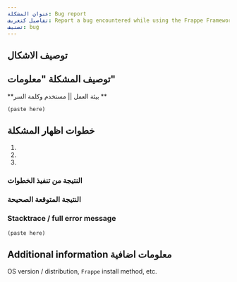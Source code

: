 ```yaml
---
عنوان المشكلة: Bug report
تفاصيل كتعريف: Report a bug encountered while using the Frappe Framework
تصنيف: bug
---
```


## توصيف الاشكال

## توصيف المشكلة "معلومات"


**بيئة العمل || مستخدم وكلمة السر **


```
(paste here)
```

## خطوات اظهار المشكلة 

1.
2.
3.

### النتيجة من تنفيذ الخطوات 

### النتيجة المتوقعة الصحيحة

### Stacktrace / full error message

```
(paste here)
```

## Additional information معلومات اضافية

OS version / distribution, `Frappe` install method, etc.